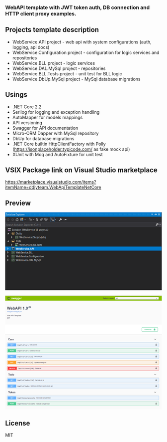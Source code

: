  ###  WebAPI template with JWT token auth, DB connection and HTTP client proxy examples.

Projects template description
----

 - WebService.API project - web api with system configurations (auth, logging, api docs)
 - WebService.Configuration project - configuration for logic services and repositories
 - WebService.BLL project - logic services
 - WebService.DAL.MySql project - repositories
 - WebService.BLL.Tests project - unit test for BLL logic
 - WebService.DbUp.MySql project - MySql database migrations

Usings
----
 - .NET Core 2.2 
 - Serilog for logging and exception handling
 - AutoMapper for models mappings
 - API versioning
 - Swagger for API documentation 
 - Micro-ORM Dapper with MySql repository  
 - DbUp for database migrations
 - .NET Core builtin HttpClientFactory with Polly (https://jsonplaceholder.typicode.com/ as fake mock api)
 - XUnit with Moq and AutoFixture for unit test   

VSIX Package link on Visual Studio marketplace
----
https://marketplace.visualstudio.com/items?itemName=ddiyteam.WebApiTemplateNetCore

Preview
----
![Solution template](assets/solutionScreenshot.png)

![Api](assets/swaggerUIScreenshot.png)

License
----

MIT



